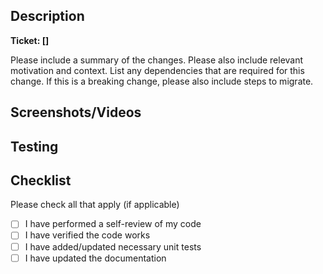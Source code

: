## Description

**Ticket: []** 

Please include a summary of the changes. Please also include relevant motivation and context. List any dependencies that are required for this change. If this is a breaking change, please also include steps to migrate.

## Screenshots/Videos


## Testing


## Checklist

Please check all that apply (if applicable)
- [ ] I have performed a self-review of my code
- [ ] I have verified the code works
- [ ] I have added/updated necessary unit tests 
- [ ] I have updated the documentation
